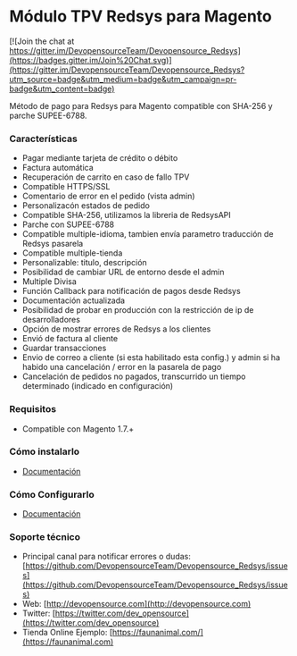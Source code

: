 Módulo TPV Redsys para Magento
===========

[![Join the chat at https://gitter.im/DevopensourceTeam/Devopensource_Redsys](https://badges.gitter.im/Join%20Chat.svg)](https://gitter.im/DevopensourceTeam/Devopensource_Redsys?utm_source=badge&utm_medium=badge&utm_campaign=pr-badge&utm_content=badge)

Método de pago para Redsys para Magento compatible con SHA-256 y parche SUPEE-6788.

### Características

* Pagar mediante tarjeta de crédito o débito
* Factura automática
* Recuperación de carrito en caso de fallo TPV
* Compatible HTTPS/SSL
* Comentario de error en el pedido (vista admin)
* Personalizacón estados de pedido
* Compatible SHA-256, utilizamos la libreria de RedsysAPI
* Parche con SUPEE-6788
* Compatible multiple-idioma, tambien envía parametro traducción de Redsys pasarela
* Compatible multiple-tienda
* Personalizable: titulo, descripción
* Posibilidad de cambiar URL de entorno desde el admin
* Multiple Divisa
* Función Callback para notificación de pagos desde Redsys
* Documentación actualizada
* Posibilidad de probar en producción con la restricción de ip de desarrolladores
* Opción de mostrar errores de Redsys a los clientes
* Envió de factura al cliente
* Guardar transacciones
* Envio de correo a cliente (si esta habilitado esta config.) y admin si ha habido una cancelación / error en la pasarela de pago
* Cancelación de pedidos no pagados, transcurrido un tiempo determinado (indicado en configuración)

### Requisitos

* Compatible con Magento 1.7.+

### Cómo instalarlo

* [Documentación](https://github.com/DevopensourceTeam/Devopensource_Redsys/wiki/Como-instalar-el-m%C3%B3dulo)

### Cómo Configurarlo

* [Documentación](https://github.com/DevopensourceTeam/Devopensource_Redsys/wiki/Configuraci%C3%B3n-admin-Magento)
 
### Soporte técnico

* Principal canal para notificar errores o dudas: [https://github.com/DevopensourceTeam/Devopensource_Redsys/issues](https://github.com/DevopensourceTeam/Devopensource_Redsys/issues) 
* Web: [http://devopensource.com](http://devopensource.com)
* Twitter: [https://twitter.com/dev_opensource](https://twitter.com/dev_opensource)
* Tienda Online Ejemplo: [https://faunanimal.com/](https://faunanimal.com)
